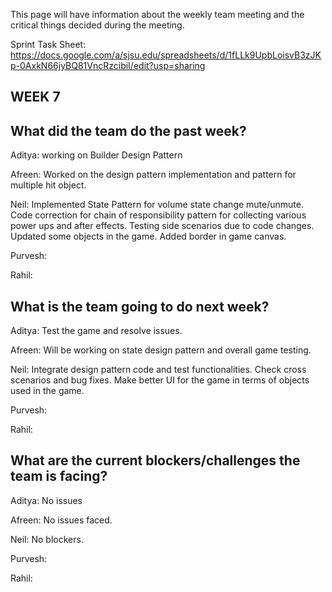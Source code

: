 This page will have information about the weekly team meeting and the critical things decided during the meeting.

Sprint Task Sheet: https://docs.google.com/a/sjsu.edu/spreadsheets/d/1fLLk9UpbLoisvB3zJKp-0AxkN66jyBQ81VncRzcibiI/edit?usp=sharing

## WEEK 7

## What did the team do the past week?

Aditya: working on Builder Design Pattern

Afreen: Worked on the design pattern implementation and pattern for multiple hit object.

Neil: Implemented State Pattern for volume state change mute/unmute. Code correction for chain of responsibility pattern for collecting various power ups and after effects. Testing side scenarios due to code changes. Updated some objects in the game. Added border in game canvas.

Purvesh:

Rahil: 

## What is the team going to do next week?

Aditya: Test the game and resolve issues. 

Afreen: Will be working on state design pattern and overall game testing.

Neil: Integrate design pattern code and test functionalities. Check cross scenarios and bug fixes. Make better UI for the game in terms of objects used in the game.

Purvesh:

Rahil: 

## What are the current blockers/challenges the team is facing?

Aditya: No issues

Afreen: No issues faced.

Neil: No blockers.

Purvesh:

Rahil: 
